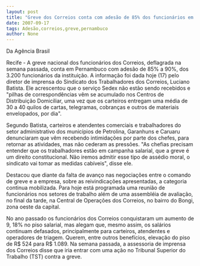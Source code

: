 ```yaml
---
layout: post
title: "Greve dos Correios conta com adesão de 85% dos funcionários em Pernambuco "
date: 2007-09-17
tags: Adesão,correios,greve,pernambuco
author: None
---
```

Da Ag&ecirc;ncia Brasil

Recife - A greve nacional dos funcion&aacute;rios dos Correios, deflagrada na semana passada, conta em Pernambuco com ades&atilde;o de 85% a 90%, dos 3.200 funcion&aacute;rios da institui&ccedil;&atilde;o. A informa&ccedil;&atilde;o foi dada hoje (17) pelo diretor de imprensa do Sindicato dos Trabalhadores dos Correios, Luciano Batista. Ele acrescentou que o servi&ccedil;o Sedex n&atilde;o est&atilde;o sendo recebidos e &quot;pilhas de correspond&ecirc;ncias v&ecirc;m se acumulado nos Centros de Distribui&ccedil;&atilde;o Domiciliar, uma vez que os carteiros entregam uma m&eacute;dia de 30 a 40 quilos de cartas, telegramas, cobran&ccedil;as e outros de materiais envelopados, por dia&quot;.

Segundo Batista, carteiros e atendentes comerciais e trabalhadores do setor administrativo dos munic&iacute;pios de Petrolina, Garanhuns e Caruaru denunciaram que v&ecirc;m recebendo intimida&ccedil;&otilde;es por parte dos chefes, para retornar as atividades, mas n&atilde;o cederam as press&otilde;es. &quot;As chefias precisam entender que os trabalhadores est&atilde;o em campanha salarial, que a greve &eacute; um direito constitucional. N&atilde;o iremos admitir esse tipo de ass&eacute;dio moral, o sindicato vai tomar as medidas cab&iacute;veis&quot;, disse ele.

Destacou que diante da falta de avan&ccedil;o nas negocia&ccedil;&otilde;es entre o comando de greve e a empresa, sobre as reivindica&ccedil;&otilde;es apresentadas, a categoria continua mobilizada. Para hoje est&aacute; programada uma reuni&atilde;o de funcion&aacute;rios nos setores de trabalho al&eacute;m de uma assembl&eacute;ia de avalia&ccedil;&atilde;o, no final da tarde, na Central de Opera&ccedil;&otilde;es dos Correios, no bairro do Bongi, zona oeste da capital.

No ano passado os funcion&aacute;rios dos Correios conquistaram um aumento de 9, 18% no piso salarial, mas alegam que, mesmo assim, os sal&aacute;rios continuam defasados, principalmente para carteiros, atendentes e operadores de triagem. Querem, entre outros benef&iacute;cios, eleva&ccedil;&atilde;o do piso de R$ 524 para R$ 1.089. Na semana passada, a assessoria de imprensa dos Correios disse que iria entrar com uma a&ccedil;&atilde;o no Tribunal Superior do Trabalho (TST) contra a greve.


 